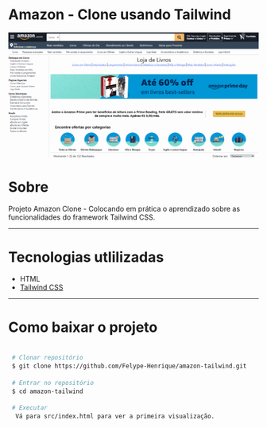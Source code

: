 #  Amazon - Clone usando Tailwind

![Facebook_login](https://github.com/Felype-Henrique/amazon-tailwind/blob/main/src/img/readme/amazon_web.gif)

# Sobre

Projeto Amazon Clone - Colocando em prática o aprendizado sobre as funcionalidades do framework Tailwind CSS.

---
# Tecnologias utlilizadas

  - HTML
  - [Tailwind CSS](https://tailwindcss.com/)

---
# Como baixar o projeto 

```bash
 
 # Clonar repositório
 $ git clone https://github.com/Felype-Henrique/amazon-tailwind.git

 # Entrar no repositório
 $ cd amazon-tailwind

 # Executar
  Vá para src/index.html para ver a primeira visualização.
```


